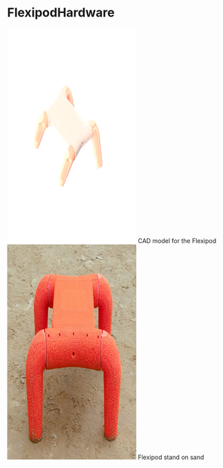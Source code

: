 # FlexipodHardware
<img src="https://github.com/boxiXia/FlexipodHardware/blob/master/images/flexipod_assembly.png" width="300" height="500" />
CAD model for the Flexipod
<img src="https://github.com/boxiXia/FlexipodHardware/blob/master/images/flexipod.jpg" width="300" height="500"/>
Flexipod stand on sand
